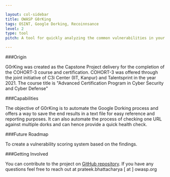 ```yaml
---

layout: col-sidebar
title: OWASP G0rKing
tags: OSINT, Google Dorking, Recoinnsance
level: 2
type: tool
pitch: A tool for quickly analyzing the common vulnerabilities in your domain with the help of Google Dorking!!

---
```


###Origin

G0rKing was created as the Capstone Project delivery for the completion of the COHORT-3 course and certification. COHORT-3 was offered through the joint initiative of C3i Center (IIT, Kanpur) and Talentsprint in the year 2021. The course title is "Advanced Certification Program in Cyber Security and Cyber Defense"

###Capabilities

The objective of G0rKing is to automate the Google Dorking process and offers a way to save the end results in a text file for easy reference and reporting purposes. It can also automate the process of checking one URL against multiple dorks and can hence provide a quick health check.

###Future Roadmap

To create a vulnerability scoring system based on the findings.

###Getting Involved

You can contribute to the project on [GitHub repository](https://github.com/BlueVirtualNerds/G0rKing). 
If you have any questions feel free to reach out at prateek.bhattacharya [ at ] owasp.org
